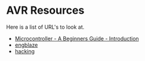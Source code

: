 
AVR Resources
=============

Here is a list of URL's to look at.

 * [Microcontroller - A Beginners Guide - Introduction](http://www.newbiehack.com/MicrocontrollerIntroductionABeginnersGuidetotheAtmelAVRAtmega32.aspx)
 * [engblaze](http://www.engblaze.com)
 * [hacking](http://peteg.org/blog/hacking/avr)
